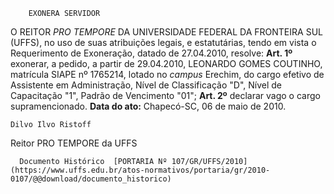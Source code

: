        EXONERA SERVIDOR  

 O REITOR *PRO TEMPORE*  DA UNIVERSIDADE FEDERAL DA FRONTEIRA SUL (UFFS), no uso de suas atribuições legais, e estatutárias, tendo em vista o Requerimento de Exoneração, datado de 27.04.2010, resolve:   **Art. 1º**  exonerar, a pedido, a partir de 29.04.2010, LEONARDO GOMES COUTINHO, matrícula SIAPE nº 1765214, lotado no *campus*  Erechim, do cargo efetivo de Assistente em Administração, Nível de Classificação "D", Nível de Capacitação "1", Padrão de Vencimento "01";   **Art. 2º**  declarar vago o cargo supramencionado.        **Data do ato:** Chapecó-SC, 06 de maio de 2010.   
 

    Dilvo Ilvo Ristoff   
 Reitor PRO TEMPORE da UFFS 

      Documento Histórico  [PORTARIA Nº 107/GR/UFFS/2010](https://www.uffs.edu.br/atos-normativos/portaria/gr/2010-0107/@@download/documento_historico)     
      